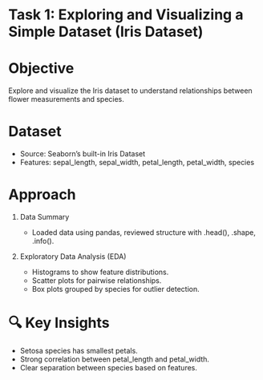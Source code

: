 # Task 1: Exploring and Visualizing a Simple Dataset (Iris Dataset)

# Objective
Explore and visualize the Iris dataset to understand relationships between flower measurements and species.

# Dataset
- Source: Seaborn’s built-in Iris Dataset  
- Features: sepal_length, sepal_width, petal_length, petal_width, species

# Approach
1. Data Summary
   - Loaded data using pandas, reviewed structure with .head(), .shape, .info().

2. Exploratory Data Analysis (EDA)
   - Histograms to show feature distributions.
   - Scatter plots for pairwise relationships.
   - Box plots grouped by species for outlier detection.

# 🔍 Key Insights
- Setosa species has smallest petals.
- Strong correlation between petal_length and petal_width.
- Clear separation between species based on features.